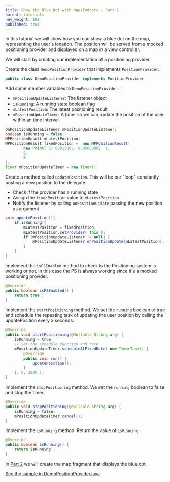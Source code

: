 ```yaml
---
title: Show the Blue Dot with MapsIndoors - Part 1
parent: tutorials
nav_weight: 180
published: true
---
```


In this tutorial we will show how you can show a blue dot on the map, representing the user's location. The position will be served from a mocked positioning provider and displayed on a map in a view controller.

We will start by creating our implementation of a positioning provider.

Create the class `DemoPositionProvider` that implements `PositionProvider`:

```java
public class DemoPositionProvider implements PositionProvider
```

Add some member variables to `DemoPositionProvider`:

* `mPositionUpdateListener`: The listener object
* `isRunning`: A running state boolean flag
* `mLatestPosition`: The latest positioning result
* `mPositionUpdateTimer`: A timer so we can update the position of the user within an time interval

```java
OnPositionUpdateListener mPositionUpdateListener;
boolean isRunning = false;
MPPositionResult mLatestPosition;
MPPositionResult fixedPosition =  new MPPositionResult(
        new Point( 57.05813067, 9.95058065  ),
        0,
        0
);
Timer mPositionUpdateTimer = new Timer();
```

Create a method called `updatePosition`. This will be our "loop" constantly posting a new position to the delegate:

* Check if the provider has a running state
* Assign the `fixedPosition` value to `mLatestPosition`
* Notify the listener by calling `onPositionUpdate` passing the new position as argument

```java
void updatePosition(){
    if(isRunning){
        mLatestPosition = fixedPosition;
        mLatestPosition.setProvider( this );
        if (mPositionUpdateListener != null) {
            mPositionUpdateListener.onPositionUpdate(mLatestPosition);
        }
    }
}
```

Implement the `isPSEnabled` method to check is the Positioning system is working or not, in this case the PS is always working since it's a mocked positioning provider.

```java
@Override
public boolean isPSEnabled() {
    return true ;
}
```

Implement the `startPositioning` method. We set the `running` boolean to true and schedule the repeating task of updating the user position by calling the updatePosition every 3 seconds:

```java
@Override
public void startPositioning(@Nullable String arg) {
    isRunning = true;
    // Set the schedule function and rate
    mPositionUpdateTimer.scheduleAtFixedRate( new TimerTask() {
        @Override
        public void run() {
            updatePosition();
        }
    }, 0, 3000 );
}
```

Implement the `stopPositioning` method. We set the `running` boolean to false and stop the timer:

```java
@Override
public void stopPositioning(@Nullable String arg) {
    isRunning = false;
    mPositionUpdateTimer.cancel();
}
```

Implement the `isRunning` method. Return the value of `isRunning`:

```java
@Override
public boolean isRunning() {
    return isRunning ;
}
```

In [Part 2](../showuserlocationshowuserlocationfragment) we will create the map fragment that displays the blue dot.

[See the sample in DemoPositionProvider.java](https://github.com/MapsIndoors/MapsIndoorsAndroid-Demo-Samples/blob/master/app/src/main/java/com/mapsindoors/showuserLocation/DemoPositionProvider.java)

